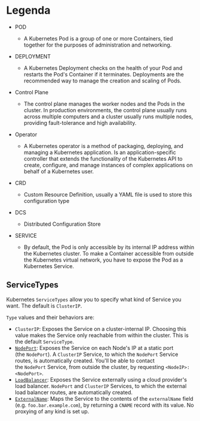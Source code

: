 # Legenda

- POD
   + A Kubernetes Pod is a group of one or more Containers, tied together for the purposes of administration and networking.

- DEPLOYMENT
   + A Kubernetes Deployment checks on the health of your Pod and restarts the Pod's Container if it terminates. Deployments are the recommended way to manage the creation and scaling of Pods.

- Control Plane
   + The control plane manages the worker nodes and the Pods in the cluster. In production environments, the control plane usually runs across multiple computers and a cluster usually runs multiple nodes, providing fault-tolerance and high availability.

- Operator
   + A Kubernetes operator is a method of packaging, deploying, and managing a Kubernetes application. Is an application-specific controller that extends the functionality of the Kubernetes API to create, configure, and manage instances of complex applications on behalf of a Kubernetes user.
   
- CRD
   + Custom Resource Definition, usually a YAML file is used to store this configuration type

- DCS
    + Distributed Configuration Store
   
- SERVICE
   + By default, the Pod is only accessible by its internal IP address within the Kubernetes cluster. To make a Container accessible from outside the Kubernetes virtual network, you have to expose the Pod as a Kubernetes Service.
   
## ServiceTypes
   
Kubernetes `ServiceTypes` allow you to specify what kind of Service you want. The default is `ClusterIP`.

`Type` values and their behaviors are:

-   `ClusterIP`: Exposes the Service on a cluster-internal IP. Choosing this value makes the Service only reachable from within the cluster. This is the default `ServiceType`.
-   [`NodePort`](https://kubernetes.io/docs/concepts/services-networking/service/#type-nodeport): Exposes the Service on each Node's IP at a static port (the `NodePort`). A `ClusterIP` Service, to which the `NodePort` Service routes, is automatically created. You'll be able to contact the `NodePort` Service, from outside the cluster, by requesting `<NodeIP>:<NodePort>`.
-   [`LoadBalancer`](https://kubernetes.io/docs/concepts/services-networking/service/#loadbalancer): Exposes the Service externally using a cloud provider's load balancer. `NodePort` and `ClusterIP` Services, to which the external load balancer routes, are automatically created.
-   [`ExternalName`](https://kubernetes.io/docs/concepts/services-networking/service/#externalname): Maps the Service to the contents of the `externalName` field (e.g. `foo.bar.example.com`), by returning a `CNAME` record with its value. No proxying of any kind is set up.